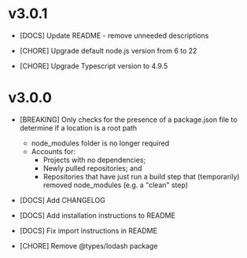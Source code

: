 # v3.0.1

-   [DOCS] Update README - remove unneeded descriptions

-   [CHORE] Upgrade default node.js version from 6 to 22
-   [CHORE] Upgrade Typescript version to 4.9.5

# v3.0.0

-   [BREAKING] Only checks for the presence of a package.json file to determine if a location is a root path
    -   node_modules folder is no longer required
    -   Accounts for:
        -   Projects with no dependencies;
        -   Newly pulled repositories; and
        -   Repositories that have just run a build step that (temporarily) removed node_modules (e.g. a "clean" step) 

-   [DOCS] Add CHANGELOG
-   [DOCS] Add installation instructions to README
-   [DOCS] Fix import instructions in README

-   [CHORE] Remove @types/lodash package
